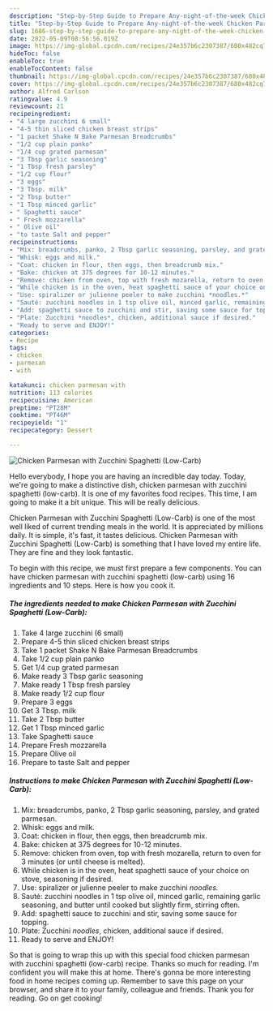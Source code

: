 ```yaml
---
description: "Step-by-Step Guide to Prepare Any-night-of-the-week Chicken Parmesan with Zucchini Spaghetti (Low-Carb)"
title: "Step-by-Step Guide to Prepare Any-night-of-the-week Chicken Parmesan with Zucchini Spaghetti (Low-Carb)"
slug: 1686-step-by-step-guide-to-prepare-any-night-of-the-week-chicken-parmesan-with-zucchini-spaghetti-low-carb
date: 2022-05-09T08:56:56.019Z
image: https://img-global.cpcdn.com/recipes/24e357b6c2307387/680x482cq70/chicken-parmesan-with-zucchini-spaghetti-low-carb-recipe-main-photo.jpg
hideToc: false
enableToc: true
enableTocContent: false
thumbnail: https://img-global.cpcdn.com/recipes/24e357b6c2307387/680x482cq70/chicken-parmesan-with-zucchini-spaghetti-low-carb-recipe-main-photo.jpg
cover: https://img-global.cpcdn.com/recipes/24e357b6c2307387/680x482cq70/chicken-parmesan-with-zucchini-spaghetti-low-carb-recipe-main-photo.jpg
author: Alfred Carlson
ratingvalue: 4.9
reviewcount: 21
recipeingredient:
- "4 large zucchini 6 small"
- "4-5 thin sliced chicken breast strips"
- "1 packet Shake N Bake Parmesan Breadcrumbs"
- "1/2 cup plain panko"
- "1/4 cup grated parmesan"
- "3 Tbsp garlic seasoning"
- "1 Tbsp fresh parsley"
- "1/2 cup flour"
- "3 eggs"
- "3 Tbsp. milk"
- "2 Tbsp butter"
- "1 Tbsp minced garlic"
- " Spaghetti sauce"
- " Fresh mozzarella"
- " Olive oil"
- "to taste Salt and pepper"
recipeinstructions:
- "Mix: breadcrumbs, panko, 2 Tbsp garlic seasoning, parsley, and grated parmesan."
- "Whisk: eggs and milk."
- "Coat: chicken in flour, then eggs, then breadcrumb mix."
- "Bake: chicken at 375 degrees for 10-12 minutes."
- "Remove: chicken from oven, top with fresh mozarella, return to oven for 3 minutes (or until cheese is melted)."
- "While chicken is in the oven, heat spaghetti sauce of your choice on stove, seasoning if desired."
- "Use: spiralizer or julienne peeler to make zucchini *noodles.*"
- "Sauté: zucchini noodles in 1 tsp olive oil, minced garlic, remaining garlic seasoning, and butter until cooked but slightly firm, stirring often."
- "Add: spaghetti sauce to zucchini and stir, saving some sauce for topping."
- "Plate: Zucchini *noodles*, chicken, additional sauce if desired."
- "Ready to serve and ENJOY!"
categories:
- Recipe
tags:
- chicken
- parmesan
- with

katakunci: chicken parmesan with 
nutrition: 113 calories
recipecuisine: American
preptime: "PT28M"
cooktime: "PT46M"
recipeyield: "1"
recipecategory: Dessert

---
```



![Chicken Parmesan with Zucchini Spaghetti (Low-Carb)](https://img-global.cpcdn.com/recipes/24e357b6c2307387/680x482cq70/chicken-parmesan-with-zucchini-spaghetti-low-carb-recipe-main-photo.jpg)

Hello everybody, I hope you are having an incredible day today. Today, we're going to make a distinctive dish, chicken parmesan with zucchini spaghetti (low-carb). It is one of my favorites food recipes. This time, I am going to make it a bit unique. This will be really delicious.



Chicken Parmesan with Zucchini Spaghetti (Low-Carb) is one of the most well liked of current trending meals in the world. It is appreciated by millions daily. It is simple, it's fast, it tastes delicious. Chicken Parmesan with Zucchini Spaghetti (Low-Carb) is something that I have loved my entire life. They are fine and they look fantastic.


To begin with this recipe, we must first prepare a few components. You can have chicken parmesan with zucchini spaghetti (low-carb) using 16 ingredients and 10 steps. Here is how you cook it.

<!--inarticleads1-->

##### The ingredients needed to make Chicken Parmesan with Zucchini Spaghetti (Low-Carb):

1. Take 4 large zucchini (6 small)
1. Prepare 4-5 thin sliced chicken breast strips
1. Take 1 packet Shake N Bake Parmesan Breadcrumbs
1. Take 1/2 cup plain panko
1. Get 1/4 cup grated parmesan
1. Make ready 3 Tbsp garlic seasoning
1. Make ready 1 Tbsp fresh parsley
1. Make ready 1/2 cup flour
1. Prepare 3 eggs
1. Get 3 Tbsp. milk
1. Take 2 Tbsp butter
1. Get 1 Tbsp minced garlic
1. Take  Spaghetti sauce
1. Prepare  Fresh mozzarella
1. Prepare  Olive oil
1. Prepare to taste Salt and pepper




<!--inarticleads2-->

##### Instructions to make Chicken Parmesan with Zucchini Spaghetti (Low-Carb):

1. Mix: breadcrumbs, panko, 2 Tbsp garlic seasoning, parsley, and grated parmesan.
1. Whisk: eggs and milk.
1. Coat: chicken in flour, then eggs, then breadcrumb mix.
1. Bake: chicken at 375 degrees for 10-12 minutes.
1. Remove: chicken from oven, top with fresh mozarella, return to oven for 3 minutes (or until cheese is melted).
1. While chicken is in the oven, heat spaghetti sauce of your choice on stove, seasoning if desired.
1. Use: spiralizer or julienne peeler to make zucchini *noodles.*
1. Sauté: zucchini noodles in 1 tsp olive oil, minced garlic, remaining garlic seasoning, and butter until cooked but slightly firm, stirring often.
1. Add: spaghetti sauce to zucchini and stir, saving some sauce for topping.
1. Plate: Zucchini *noodles*, chicken, additional sauce if desired.
1. Ready to serve and ENJOY!



So that is going to wrap this up with this special food chicken parmesan with zucchini spaghetti (low-carb) recipe. Thanks so much for reading. I'm confident you will make this at home. There's gonna be more interesting food in home recipes coming up. Remember to save this page on your browser, and share it to your family, colleague and friends. Thank you for reading. Go on get cooking!

